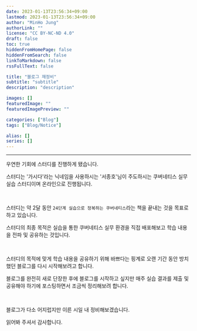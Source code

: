 ```yaml
---
date: 2023-01-13T23:56:34+09:00
lastmod: 2023-01-13T23:56:34+09:00
author: "MinHo Jung"
authorLink: ""
license: "CC BY-NC-ND 4.0"
draft: false
toc: true
hiddenFromHomePage: false
hiddenFromSearch: false
linkToMarkdown: false
rssFullText: false

title: "블로그 재정비"
subtitle: "subtitle"
description: "description"

images: []
featuredImage: ""
featuredImagePreview: ""

categories: ["Blog"]
tags: ["Blog/Notice"]

alias: []
series: []
---
```


---

우연한 기회에 스터디를 진행하게 됐습니다. 

스터디는 '가시다'라는 닉네임을 사용하시는 '서종호'님이 주도하시는 쿠버네티스 실무 실습 스터디이며 온라인으로 진행됩니다. 

&nbsp;

스터디는 약 2달 동안 `24단계 실습으로 정복하는 쿠버네티스`라는 책을 끝내는 것을 목표로 하고 있습니다. 

스터디의 최종 목적은 실습을 통한 쿠버네티스 실무 환경을 직접 배포해보고 학습 내용을 전파 및 공유하는 것입니다.

&nbsp;

스터디의 목적에 맞게 학습 내용을 공유하기 위해 바쁘다는 핑계로 오랜 기간 동안 방치했던 블로그를 다시 시작해보려고 합니다. 

블로그를 완전히 새로 단장한 후에 블로그를 시작하고 싶지만 매주 실습 결과를 제출 및 공유해야 하기에 포스팅하면서 조금씩 정리해보려 합니다.

&nbsp;

블로그가 다소 어지럽지만 이른 시일 내 정비해보겠습니다.

읽어봐 주셔서 감사합니다.
